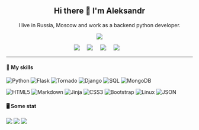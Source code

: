 <h2 align='center'> Hi there 👋 I'm Aleksandr</h2>
<p align='center'> I live in Russia, Moscow and work as a backend python developer. </p>

<p align='center'>
  <a href="#"><img src="https://visitor-badge.glitch.me/badge?page_id=on15floor.on15floor&left_color=blue&right_color=4AB197"></a>
</p>

<p align='center'>
  <a href="https://lab15.ru/"><img src="https://img.shields.io/static/v1?style=for-the-badge&message=Lab15.ru&color=FFFF00&logoColor=Black&label=" /></a>&nbsp;&nbsp;&nbsp;&nbsp;
  <a href="https://www.instagram.com/on15floor/"><img src="https://img.shields.io/static/v1?style=for-the-badge&message=Instagram&color=E4405F&logo=Instagram&logoColor=FFFFFF&label=" /></a>&nbsp;&nbsp;&nbsp;&nbsp;
  <a href="mailto:on15floor@gmail.com"><img src="https://img.shields.io/static/v1?style=for-the-badge&message=Gmail&color=EA4335&logo=Gmail&logoColor=FFFFFF&label=" /></a>&nbsp;&nbsp;&nbsp;&nbsp;
  <a href="https://t.me/on15floor"><img src="https://img.shields.io/static/v1?style=for-the-badge&message=Telegram&color=26A5E4&logo=Telegram&logoColor=FFFFFF&label=" /></a>&nbsp;&nbsp;&nbsp;&nbsp;
</p>

---

#### 💼 My skills
![Python](https://img.shields.io/static/v1?style=for-the-badge&message=Python&color=3776AB&logo=Python&logoColor=FFFFFF&label=)
![Flask](https://img.shields.io/static/v1?style=for-the-badge&message=Flask&color=000000&logo=Flask&logoColor=FFFFFF&label=)
![Tornado](https://img.shields.io/static/v1?style=for-the-badge&message=Tornado&color=0A9EDC&logo=Tornado&logoColor=FFFFFF&label=)
![Django](https://img.shields.io/static/v1?style=for-the-badge&message=Django&color=092E20&logo=Django&logoColor=FFFFFF&label=)
![SQL](https://img.shields.io/static/v1?style=for-the-badge&message=SQL&color=003B57&logo=SQLite&logoColor=FFFFFF&label=)
![MongoDB](https://img.shields.io/static/v1?style=for-the-badge&message=MongoDB&color=47A248&logo=MongoDB&logoColor=FFFFFF&label=)

![HTML5](https://img.shields.io/static/v1?style=flat-square&message=HTML5&color=E34F26&logo=HTML5&logoColor=FFFFFF&label=)
![Markdown](https://img.shields.io/static/v1?style=flat-square&message=Markdown&color=000000&logo=Markdown&logoColor=FFFFFF&label=)
![Jinja](https://img.shields.io/static/v1?style=flat-square&message=Jinja&color=B41717&logo=Jinja&logoColor=FFFFFF&label=)
![CSS3](https://img.shields.io/static/v1?style=flat-square&message=CSS3&color=1572B6&logo=CSS3&logoColor=FFFFFF&label=)
![Bootstrap](https://img.shields.io/static/v1?style=flat-square&message=Bootstrap&color=7952B3&logo=Bootstrap&logoColor=FFFFFF&label=)
![Linux](https://img.shields.io/static/v1?style=flat-square&message=Linux&color=222222&logo=Linux&logoColor=FCC624&label=)
![JSON](https://img.shields.io/static/v1?style=flat-square&message=JSON&color=000000&logo=JSON&logoColor=FFFFFF&label=)

#### 🖥️ Some stat
![](https://github-profile-summary-cards.vercel.app/api/cards/profile-details?username=on15floor&theme=dracula)
![](https://github-profile-summary-cards.vercel.app/api/cards/repos-per-language?username=on15floor&theme=dracula)
![](https://github-profile-summary-cards.vercel.app/api/cards/productive-time?username=on15floor&theme=dracula)
